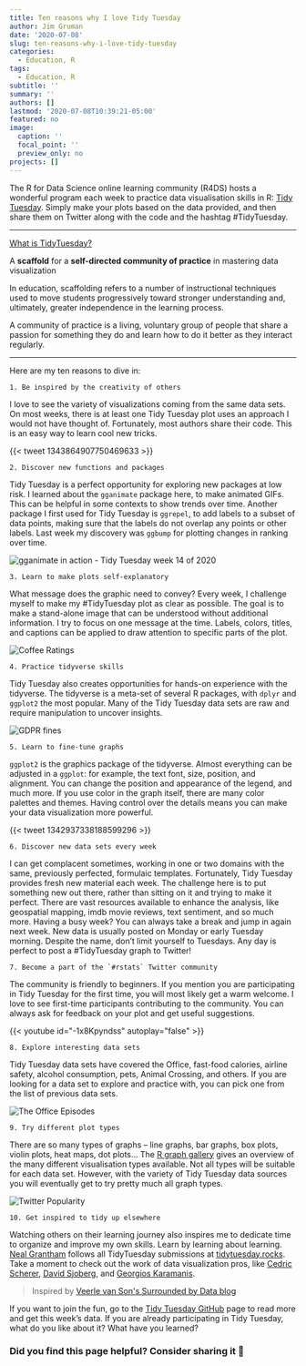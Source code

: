 ```yaml
---
title: Ten reasons why I love Tidy Tuesday
author: Jim Gruman
date: '2020-07-08'
slug: ten-reasons-why-i-love-tidy-tuesday
categories:
  - Education, R
tags:
  - Education, R
subtitle: ''
summary: ''
authors: []
lastmod: '2020-07-08T10:39:21-05:00'
featured: no
image:
  caption: ''
  focal_point: ''
  preview_only: no
projects: []
---
```


The R for Data Science online learning community (R4DS) hosts a wonderful program each week to practice data visualisation skills in R: [Tidy Tuesday](https://github.com/rfordatascience/tidytuesday). Simply make your plots based on the data provided, and then share them on Twitter along with the code and the hashtag #TidyTuesday. 

----
[What is TidyTuesday?](https://github.com/jthomasmock/tidytuesday_presentation-user-2020/blob/master/)

A **scaffold** for a **self-directed community of practice** in mastering data visualization

In education, scaffolding refers to a number of instructional techniques used to move students progressively toward stronger understanding and, ultimately, greater independence in the learning process.

A community of practice is a living, voluntary group of people that share a passion for something they do and learn how to do it better as they interact regularly.

----
Here are my ten reasons to dive in: 

    1. Be inspired by the creativity of others 
I love to see the variety of visualizations coming from the same data sets. On most weeks, there is at least one Tidy Tuesday plot uses an approach I would not have thought of. Fortunately, most authors share their code. This is an easy way to learn cool new tricks. 

{{< tweet 1343864907750469633 >}}

    2. Discover new functions and packages 
Tidy Tuesday is a perfect opportunity for exploring new packages at low risk. I learned about the `gganimate` package here, to make animated GIFs. This can be helpful in some contexts to show trends over time. Another package I first used for Tidy Tuesday is `ggrepel`, to add labels to a subset of data points, making sure that the labels do not overlap any points or other labels. Last week my discovery was `ggbump` for plotting changes in ranking over time.

![gganimate in action - Tidy Tuesday week 14 of 2020](./gganimqdodge1.gif)

    3. Learn to make plots self-explanatory 
What message does the graphic need to convey? Every week, I challenge myself to make my #TidyTuesday plot as clear as possible. The goal is to make a stand-alone image that can be understood without additional information. I try to focus on one message at the time. Labels, colors, titles, and captions can be applied to draw attention to specific parts of the plot. 

![Coffee Ratings](./unnamed-chunk-7-1.png)

    4. Practice tidyverse skills 
Tidy Tuesday also creates opportunities for hands-on experience with the tidyverse. The tidyverse is a meta-set of several R packages, with `dplyr` and `ggplot2` the most popular. Many of the Tidy Tuesday data sets are raw and require manipulation to uncover insights.
 
![GDPR fines](./ranking_gdpr.png)

    5. Learn to fine-tune graphs 
`ggplot2` is the graphics package of the tidyverse. Almost everything can be adjusted in a `ggplot`: for example, the text font, size, position, and alignment. You can change the position and appearance of the legend, and much more. If you use color in the graph itself, there are many color palettes and themes. Having control over the details means you can make your data visualization more powerful. 

{{< tweet 1342937338188599296 >}}

    6. Discover new data sets every week 
I can get complacent sometimes, working in one or two domains with the same, previously perfected, formulaic templates. Fortunately, Tidy Tuesday provides fresh new material each week. The challenge here is to put something new out there, rather than sitting on it and trying to make it perfect. There are vast resources available to enhance the analysis, like geospatial mapping, imdb movie reviews, text sentiment, and so much more. Having a busy week? You can always take a break and jump in again next week. New data is usually posted on Monday or early Tuesday morning. Despite the name, don’t limit yourself to Tuesdays. Any day is perfect to post a #TidyTuesday graph to Twitter! 

    7. Become a part of the `#rstats` Twitter community 
The community is friendly to beginners. If you mention you are participating in Tidy Tuesday for the first time, you will most likely get a warm welcome. I love to see first-time participants contributing to the community. You can always ask for feedback on your plot and get useful suggestions. 

{{< youtube id="-1x8Kpyndss" autoplay="false" >}}

    8. Explore interesting data sets 
Tidy Tuesday data sets have covered the Office, fast-food calories, airline safety, alcohol consumption, pets, Animal Crossing, and others. If you are looking for a data set to explore and practice with, you can pick one from the list of previous data sets. 

![The Office Episodes](./unnamed-chunk-10-1.png)

    9. Try different plot types 
There are so many types of graphs – line graphs, bar graphs, box plots, violin plots, heat maps, dot plots… The [R graph gallery](https://www.r-graph-gallery.com/) gives an overview of the many different visualisation types available. Not all types will be suitable for each data set. However, with the variety of Tidy Tuesday data sources you will eventually get to try pretty much all graph types. 

![Twitter Popularity](./unnamed-chunk-14-2.png)

    10. Get inspired to tidy up elsewhere
Watching others on their learning journey also inspires me to dedicate time to organize and improve my own skills. Learn by learning about learning. [Neal Grantham](https://twitter.com/nsgrantham) follows all TidyTuesday submissions at [tidytuesday.rocks](https://shiny.rstudio.com/gallery/tidy-tuesday.html). Take a moment to check out the work of data visualization pros, like [Cedric Scherer](https://twitter.com/CedScherer), [David Sjoberg](https://twitter.com/davsjob), and [Georgios Karamanis](https://twitter.com/geokaramanis).

> Inspired by [Veerle van Son's Surrounded by Data blog](https://surroundedbydata.netlify.app/post/tidy-tuesday/)

If you want to join the fun, go to the [Tidy Tuesday GitHub](https://github.com/rfordatascience/tidytuesday) page to read more and get this week’s data. If you are already participating in Tidy Tuesday, what do you like about it? What have you learned? 

### Did you find this page helpful? Consider sharing it 🙌


